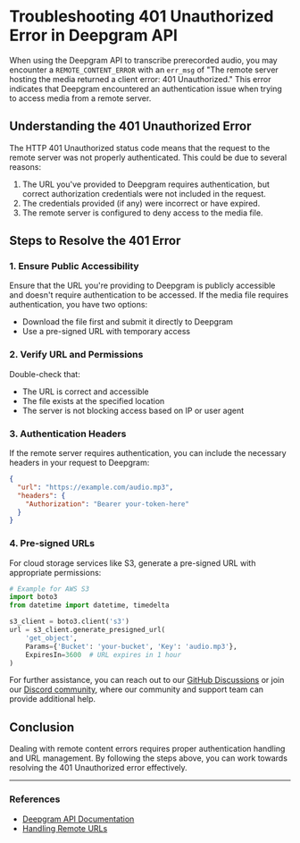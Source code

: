 # Troubleshooting 401 Unauthorized Error in Deepgram API

When using the Deepgram API to transcribe prerecorded audio, you may encounter a `REMOTE_CONTENT_ERROR` with an `err_msg` of "The remote server hosting the media returned a client error: 401 Unauthorized." This error indicates that Deepgram encountered an authentication issue when trying to access media from a remote server.

## Understanding the 401 Unauthorized Error

The HTTP 401 Unauthorized status code means that the request to the remote server was not properly authenticated. This could be due to several reasons:

1. The URL you've provided to Deepgram requires authentication, but correct authorization credentials were not included in the request.
2. The credentials provided (if any) were incorrect or have expired.
3. The remote server is configured to deny access to the media file.

## Steps to Resolve the 401 Error

### 1. Ensure Public Accessibility

Ensure that the URL you're providing to Deepgram is publicly accessible and doesn't require authentication to be accessed. If the media file requires authentication, you have two options:

- Download the file first and submit it directly to Deepgram
- Use a pre-signed URL with temporary access

### 2. Verify URL and Permissions

Double-check that:

- The URL is correct and accessible
- The file exists at the specified location
- The server is not blocking access based on IP or user agent

### 3. Authentication Headers

If the remote server requires authentication, you can include the necessary headers in your request to Deepgram:

```json
{
  "url": "https://example.com/audio.mp3",
  "headers": {
    "Authorization": "Bearer your-token-here"
  }
}
```

### 4. Pre-signed URLs

For cloud storage services like S3, generate a pre-signed URL with appropriate permissions:

```python
# Example for AWS S3
import boto3
from datetime import datetime, timedelta

s3_client = boto3.client('s3')
url = s3_client.generate_presigned_url(
    'get_object',
    Params={'Bucket': 'your-bucket', 'Key': 'audio.mp3'},
    ExpiresIn=3600  # URL expires in 1 hour
)
```

For further assistance, you can reach out to our [GitHub Discussions](https://github.com/orgs/deepgram/discussions) or join our [Discord community](https://discord.gg/deepgram), where our community and support team can provide additional help.

## Conclusion

Dealing with remote content errors requires proper authentication handling and URL management. By following the steps above, you can work towards resolving the 401 Unauthorized error effectively.

---

### References

- [Deepgram API Documentation](https://developers.deepgram.com)
- [Handling Remote URLs](https://developers.deepgram.com/docs/remote-urls)
